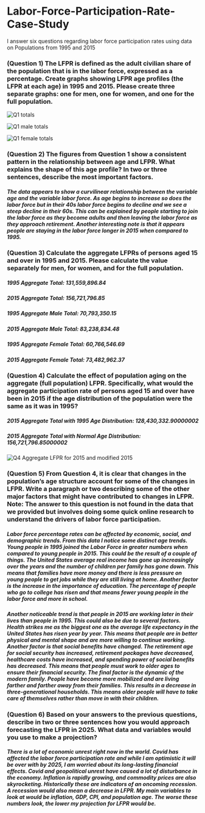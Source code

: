 # Labor-Force-Participation-Rate-Case-Study
I answer six questions regarding labor force participation rates using data on Populations from 1995 and 2015

### (Question 1) The LFPR is defined as the adult civilian share of the population that is in the labor force, expressed as a percentage. Create graphs showing LFPR age profiles (the LFPR at each age) in 1995 and 2015. Please create three separate graphs: one for men, one for women, and one for the full population.

![Q1 totals](https://user-images.githubusercontent.com/78940231/157811721-41325aa0-f998-48dd-b264-3277371f35d7.png)

![Q1 male totals](https://user-images.githubusercontent.com/78940231/157811743-3e9cb2f0-3083-41c1-a175-3427a04d2372.png)

![Q1 female totals](https://user-images.githubusercontent.com/78940231/157811763-2d822147-aee5-4675-a315-e5c0b8fe98bd.png)


### (Question 2) The figures from Question 1 show a consistent pattern in the relationship between age and LFPR. What explains the shape of this age profile? In two or three sentences, describe the most important factors.

##### The data appears to show a curvilinear relationship between the variable age and the variable labor force. As age begins to increase so does the labor force but in their 40s labor force begins to decline and we see a steep decline in their 60s. This can be explained by people starting to join the labor force as they become adults and then leaving the labor force as they approach retirement. Another interesting note is that it appears people are staying in the labor force longer in 2015 when compared to 1995.


### (Question 3) Calculate the aggregate LFPRs of persons aged 15 and over in 1995 and 2015. Please calculate the value separately for men, for women, and for the full population.

##### 1995 Aggregate Total: 131,559,896.84
##### 2015 Aggregate Total: 156,721,796.85
##### 1995 Aggregate Male Total: 70,793,350.15
##### 2015 Aggregate Male Total: 83,238,834.48
##### 1995 Aggregate Female Total: 60,766,546.69
##### 2015 Aggregate Female Total: 73,482,962.37


### (Question 4) Calculate the effect of population aging on the aggregate (full population) LFPR. Specifically, what would the aggregate participation rate of persons aged 15 and over have been in 2015 if the age distribution of the population were the same as it was in 1995?

##### 2015 Aggregate Total with 1995 Age Distribution: 128,430,332.90000002
##### 2015 Aggregate Total with Normal Age Distribution: 156,721,796.85000002

![Q4 Aggregate LFPR for 2015 and modified 2015](https://user-images.githubusercontent.com/78940231/157812038-8f7205e9-348f-4155-80ed-9cbc8578eb16.png)


### (Question 5) From Question 4, it is clear that changes in the population’s age structure account for some of the changes in LFPR. Write a paragraph or two describing some of the other major factors that might have contributed to changes in LFPR. Note: The answer to this question is not found in the data that we provided but involves doing some quick online research to understand the drivers of labor force participation.

##### Labor force percentage rates can be affected by economic, social, and demographic trends. From this data I notice some distinct age trends. Young people in 1995 joined the Labor Force in greater numbers when compared to young people in 2015. This could be the result of a couple of things. The United States average real income has gone up increasingly over the years and the number of children per family has gone down. This means that families have more money and there is less pressure on young people to get jobs while they are still living at home. Another factor is the increase in the importance of education. The percentage of people who go to college has risen and that means fewer young people in the labor force and more in school. 
##### Another noticeable trend is that people in 2015 are working later in their lives than people in 1995. This could also be due to several factors. Health strikes me as the biggest one as the average life expectancy in the United States has risen year by year. This means that people are in better physical and mental shape and are more willing to continue working. Another factor is that social benefits have changed. The retirement age for social security has increased, retirement packages have decreased, healthcare costs have increased, and spending power of social benefits has decreased. This means that people must work to older ages to ensure their financial security. The final factor is the dynamic of the modern family. People have become more mobilized and are living farther and farther away from their families. This results in a decrease in three-generational households. This means older people will have to take care of themselves rather than move in with their children. 


### (Question 6) Based on your answers to the previous questions, describe in two or three sentences how you would approach forecasting the LFPR in 2025. What data and variables would you use to make a projection?

##### There is a lot of economic unrest right now in the world. Covid has affected the labor force participation rate and while I am optimistic it will be over with by 2025, I am worried about its long-lasting financial effects. Covid and geopolitical unrest have caused a lot of disturbance in the economy. Inflation is rapidly growing, and commodity prices are also skyrocketing. Historically these are indicators of an oncoming recession. A recession would also mean a decrease in LFPR. My main variables to look at would be inflation, GDP, CPI, and population age. The worse these numbers look, the lower my projection for LFPR would be.











